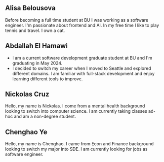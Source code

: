## Alisa Belousova

Before becoming a full time student at BU I was working as a software engineer. I'm passionate about frontend and AI. In my free time I like to play tennis and travel. I own a cat.


## Abdallah El Hamawi
+ I am a current software development graduate student at BU and I'm graduating in May 2024.
+  I decided to switch my career when I moved to Seattle and explored different domains. I am familiar with full-stack development and enjoy learning different tools to improve. 


## Nickolas Cruz
Hello, my name is Nickolas. I come from a mental health background looking to switch into computer science.  I am currently taking classes ad-hoc and am a non-degree student. 


## Chenghao Ye
Hello, my name is Chenghao. I came from Econ and Finance background looking to switch my major into SDE. I am currently looking for jobs as software engineer.
